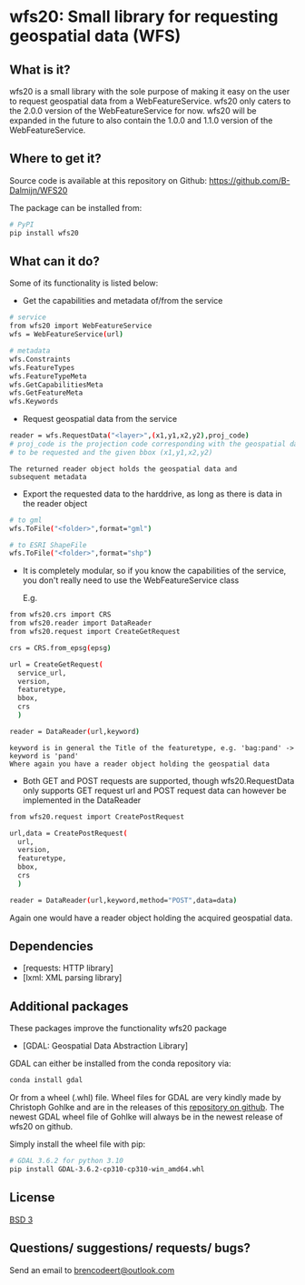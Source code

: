 # wfs20: Small library for requesting geospatial data (WFS)

## What is it?
wfs20 is a small library with the sole purpose of making it easy
on the user to request geospatial data from a WebFeatureService.
wfs20 only caters to the 2.0.0 version of the WebFeatureService 
for now. wfs20 will be expanded in the future to also contain the
1.0.0 and 1.1.0 version of the WebFeatureService.

## Where to get it?
Source code is available at this repository on Github:
https://github.com/B-Dalmijn/WFS20

The package can be installed from:

```sh
# PyPI
pip install wfs20
```

## What can it do?
Some of its functionality is listed below:

  - Get the capabilities and metadata of/from the service

  ```sh
  # service
  from wfs20 import WebFeatureService
  wfs = WebFeatureService(url)

  # metadata
  wfs.Constraints 
  wfs.FeatureTypes 
  wfs.FeatureTypeMeta 
  wfs.GetCapabilitiesMeta
  wfs.GetFeatureMeta
  wfs.Keywords
  ```

  - Request geospatial data from the service

  ```sh
  reader = wfs.RequestData("<layer>",(x1,y1,x2,y2),proj_code)
  # proj_code is the projection code corresponding with the geospatial data
  # to be requested and the given bbox (x1,y1,x2,y2)
  ```

    The returned reader object holds the geospatial data and 
    subsequent metadata

  - Export the requested data to the harddrive, as long as there is 
    data in the reader object

  ```sh
  # to gml
  wfs.ToFile("<folder>",format="gml")
  ```

  ```sh
  # to ESRI ShapeFile
  wfs.ToFile("<folder>",format="shp")
  ```

  - It is completely modular, so if you know the capabilities of the service,
    you don't really need to use the WebFeatureService class

    E.g.

  ```sh
  from wfs20.crs import CRS
  from wfs20.reader import DataReader
  from wfs20.request import CreateGetRequest

  crs = CRS.from_epsg(epsg)

  url = CreateGetRequest(
    service_url,
    version,
    featuretype,
    bbox,
    crs
    )

  reader = DataReader(url,keyword)
  ```
    keyword is in general the Title of the featuretype, e.g. 'bag:pand' -> keyword is 'pand'
    Where again you have a reader object holding the geospatial data

  - Both GET and POST requests are supported, though wfs20.RequestData only supports GET request
    url and POST request data can however be implemented in the DataReader

  ```sh
  from wfs20.request import CreatePostRequest

  url,data = CreatePostRequest(
    url,
    version,
    featuretype,
    bbox,
    crs
    )

  reader = DataReader(url,keyword,method="POST",data=data)
  ```

  Again one would have a reader object holding the acquired geospatial data.

## Dependencies
  - [requests:    HTTP library]
  - [lxml:        XML parsing library]

## Additional packages
These packages improve the functionality wfs20 package
  - [GDAL:        Geospatial Data Abstraction Library]

GDAL can either be installed from the conda repository via:

```sh
conda install gdal
```

Or from a wheel (.whl) file. Wheel files for GDAL are very kindly made by
Christoph Gohlke and are in the releases of this [repository on github](https://github.com/cgohlke/geospatial.whl/).
The newest GDAL wheel file of Gohlke will always be in the newest release of wfs20 on github.

Simply install the wheel file with pip:

```sh
# GDAL 3.6.2 for python 3.10
pip install GDAL-3.6.2-cp310-cp310-win_amd64.whl
```

## License
[BSD 3](https://github.com/B-Dalmijn/WFS20/blob/master/LICENSE)

## Questions/ suggestions/ requests/ bugs?
Send an email to brencodeert@outlook.com